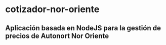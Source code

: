 # cotizador-nor-oriente
## Aplicación basada en NodeJS para la gestión de precios de Autonort Nor Oriente
